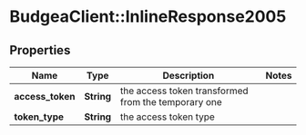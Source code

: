 # BudgeaClient::InlineResponse2005

## Properties
Name | Type | Description | Notes
------------ | ------------- | ------------- | -------------
**access_token** | **String** | the access token transformed from the temporary one | 
**token_type** | **String** | the access token type | 


